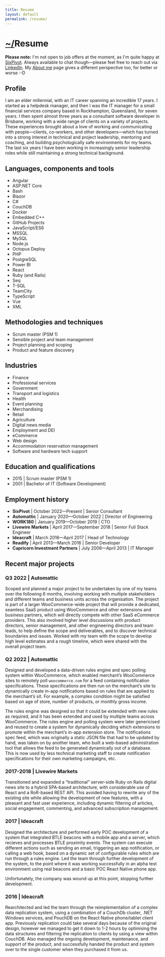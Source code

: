 ```yaml
---
title: Resume
layout: default
permalink: /resume/
---
```


# [~/](/)Resume

**Please note:** I'm not open to job offers at the moment, as I'm quite happy at [SixPivot](https://sixpivot.com.au). Always available to chat though—please feel free to reach out via [LinkedIn](https://www.linkedin.com/in/rebecca-scott-b522a418/). My [About me](/about-me) page gives a different perspective too, for better or worse :-D


## Profile
I am an elder millennial, with an IT career spanning an incredible 17 years. I started as a helpdesk manager, and then I was the IT manager for a small financial services company based in Rockhampton, Queensland, for seven years. I then spent almost three years as a consultant software developer in Brisbane, working with a wide range of clients on a variety of projects. These experiences brought about a love of working and communicating with people—clients, co-workers, and other developers—which has turned into a strong interest in technical and project leadership, mentoring and coaching, and building psychologically safe environments for my teams. The last six years I have been working in increasingly senior leadership roles while still maintaining a strong technical background.

## Languages, components and tools
- Angular
- ASP.NET Core
- Bash
- Blazor
- C#
- CouchDB
- Docker
- Embedded C++
- GitHub Projects
- JavaScript/ES6
- MSSQL
- MySQL
- Node.js
- Octopus Deploy
- PHP
- PostgreSQL
- Power BI
- React
- Ruby (and Rails)
- Seq
- T-SQL
- TeamCity
- TypeScript
- Vue
- XML

## Methodologies and techniques
- Scrum master (PSM 1)
- Sensible project and team management
- Project planning and scoping
- Product and feature discovery

## Industries
- Finance
- Professional services
- Government
- Transport and logistics
- Health
- Event planning
- Merchandising
- Retail
- Agriculture
- Digital news media
- Employment and DEI
- eCommerce
- Web design
- Accommodation reservation management
- Software and hardware tech support


## Education and qualifications
- 2015 \| Scrum master (PSM 1)
- 2001 \| Bachelor of IT (Software Development)


## Employment history
- **SixPivot** \| October 2022—Present \| Senior Consultant
- **Automattic** \| January 2020—October 2022 \| Director of Engineering
- **WORK180** \| January 2019—October 2019 \| CTO
- **Livewire Markets** \| April 2017—September 2018 \| Senior Full Stack Engineer
- **Ideacraft** \| March 2016—April 2017 \| Head of Technology
- **Readify** \| April 2013—March 2016 \| Senior Developer
- **Capricorn Investment Partners** \| July 2006—April 2013 \| IT Manager


## Recent major projects
### Q3 2022 | Automattic
Scoped and planned a major project to be undertaken by one of my teams over the following 6 months, involving working with multiple stakeholders and different teams and business units across the organisation. The project is part of a larger WooCommerce-wide project that will provide a dedicated, seamless SaaS product using WooCommerce and other extensions and business partners, which will directly compete with other SaaS eCommerce providers. This also involved higher level discussions with product directors, senior management, and other engineering directors and team leads, to help define the scope and deliverables, and to discover technical boundaries and issues. Worked with my team with the scope to develop high level estimates and a rough timeline, which were shared with the overall project team.

### Q2 2022 | Automattic
Designed and developed a data-driven rules engine and spec polling system within WooCommerce, which enabled merchant’s WooCommerce sites to remotely poll `woocommerce.com` for a feed containing notification specifications. These specifications are then run on the merchant’s site to dynamically create in-app notifications based on rules that are applied to the merchant’s sit. For example, a complex condition might be satisfied based on age of store, number of products, or monthly gross income.

The rules engine was designed so that it could be extended with new rules as required, and it has been extended and used by multiple teams across WooCommerce. The rules engine and polling system were later genericised and reused to create a system for dynamically deciding which extensions to promote within the merchant’s in-app extension store. The notifications spec feed, which was originally a static JSON file that had to be updated by hand, was taken on by another team, who built a web-based administration tool that allows the feed to be generated dynamically out of a database. This is now used by less technical marketing staff to create notification specifications for their own marketing campaigns, etc.

### 2017-2018 | Livewire Markets
Transitioned and expanded a “traditional” server-side Ruby on Rails digital news site to a hybrid SPA-based architecture, with considerable use of React and a RoR-based REST API. This avoided having to rewrite any of the existing site while allowing the development of new features, with a pleasant and fast user experience, including dynamic filtering of articles, social engagement, commenting, and advanced subscription management.

### 2017 | Ideacraft
Designed the architecture and performed early POC development of a system that integrated BTLE beacons with a mobile app and a server, which recieves and processes BTLE proximity events. The system can execute different actions such as sending an email, triggering an app notification, or calling a web hook, based on a dynamic set of configurable rules which are run through a rules engine. Led the team through further development of the system, to the point where it was working successfully in an alpha test environment using real beacons and a basic POC React Native phone app.

Unfortunately, the company was wound up at this point, stopping further development.

### 2016 | Ideacraft
Rearchitected and led the team through the reimplementation of a complex data replication system, using a combination of a CouchDb cluster, .NET Windows services, and PouchDB on the React Native phone/tablet client app. Previously replication could take several days because of the original design, however we managed to get it down to 1-2 hours by optimising the data structures and filtering the replication to clients by using a view within CouchDB. Also managed the ongoing development, maintenance, and support of the product, and successfully handed the product and system over to the single customer when they purchased it from us.

